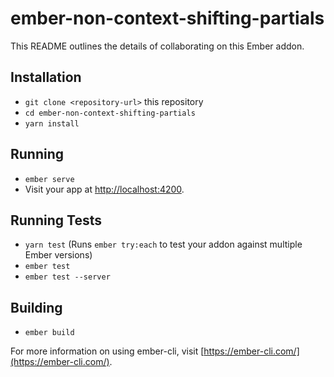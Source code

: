 # ember-non-context-shifting-partials

This README outlines the details of collaborating on this Ember addon.

## Installation

* `git clone <repository-url>` this repository
* `cd ember-non-context-shifting-partials`
* `yarn install`

## Running

* `ember serve`
* Visit your app at [http://localhost:4200](http://localhost:4200).

## Running Tests

* `yarn test` (Runs `ember try:each` to test your addon against multiple Ember versions)
* `ember test`
* `ember test --server`

## Building

* `ember build`

For more information on using ember-cli, visit [https://ember-cli.com/](https://ember-cli.com/).
